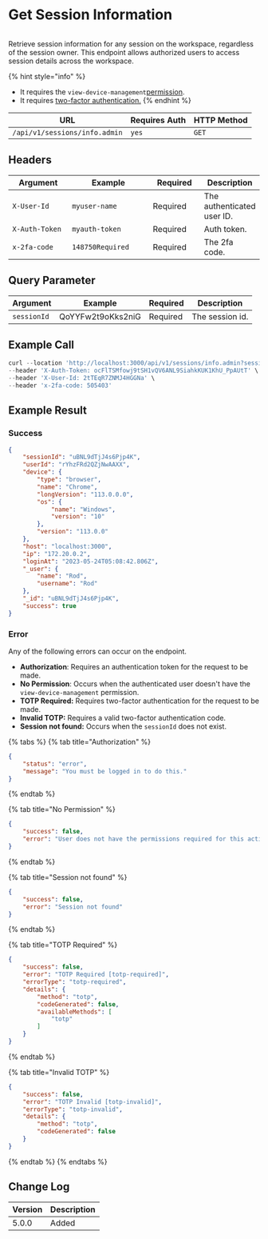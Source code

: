 # Get Session Information

<figure><img src="../../../../../../.gitbook/assets/enterprise.jpg" alt=""><figcaption></figcaption></figure>

Retrieve session information for any session on the workspace, regardless of the session owner. This endpoint allows authorized users to access session details across the workspace.

{% hint style="info" %}
* It requires the `view-device-management`[permission](https://docs.rocket.chat/use-rocket.chat/workspace-administration/permissions).
* It requires [two-factor authentication.](../../authentication-endpoints/rest-two-factor-authentication.md#calling-an-endpoint-with-two-factor)
{% endhint %}

| URL                           | Requires Auth | HTTP Method |
| ----------------------------- | ------------- | ----------- |
| `/api/v1/sessions/info.admin` | `yes`         | `GET`       |

## Headers

<table><thead><tr><th width="179">Argument</th><th width="239">Example</th><th width="136">Required</th><th>Description</th></tr></thead><tbody><tr><td><code>X-User-Id</code></td><td><code>myuser-name</code></td><td>Required</td><td>The authenticated user ID.</td></tr><tr><td><code>X-Auth-Token</code></td><td><code>myauth-token</code></td><td>Required</td><td>Auth token.</td></tr><tr><td><code>x-2fa-code</code></td><td><code>148750Required</code></td><td>Required</td><td>The 2fa code.</td></tr></tbody></table>

## Query Parameter

| Argument    | Example           | Required | Description     |
| ----------- | ----------------- | -------- | --------------- |
| `sessionId` | QoYYFw2t9oKks2niG | Required | The session id. |

## Example Call

```javascript
curl --location 'http://localhost:3000/api/v1/sessions/info.admin?sessionId=uBNL9dTjJ4s6Pjp4K' \
--header 'X-Auth-Token: ocFlTSMfowj9tSH1vQV6ANL9SiahkKUK1KhU_PpAUtT' \
--header 'X-User-Id: 2tTEqR7ZNMJ4HGGNa' \
--header 'x-2fa-code: 505403'
```

## Example Result

### Success

```json
{
    "sessionId": "uBNL9dTjJ4s6Pjp4K",
    "userId": "rYhzFRd2QZjNwAAXX",
    "device": {
        "type": "browser",
        "name": "Chrome",
        "longVersion": "113.0.0.0",
        "os": {
            "name": "Windows",
            "version": "10"
        },
        "version": "113.0.0"
    },
    "host": "localhost:3000",
    "ip": "172.20.0.2",
    "loginAt": "2023-05-24T05:08:42.806Z",
    "_user": {
        "name": "Rod",
        "username": "Rod"
    },
    "_id": "uBNL9dTjJ4s6Pjp4K",
    "success": true
}
```

### Error

Any of the following errors can occur on the endpoint.

* **Authorization**: Requires an authentication token for the request to be made.
* **No Permission**: Occurs when the authenticated user doesn't have the `view-device-management` permission.
* **TOTP Required:** Requires two-factor authentication for the request to be made.
* **Invalid TOTP:** Requires a valid two-factor authentication code.
* **Session not found:** Occurs when the `sessionId` does not exist.

{% tabs %}
{% tab title="Authorization" %}
```json
{
    "status": "error",
    "message": "You must be logged in to do this."
}
```
{% endtab %}

{% tab title="No Permission" %}
```json
{
    "success": false,
    "error": "User does not have the permissions required for this action [error-unauthorized]"
}
```
{% endtab %}

{% tab title="Session not found" %}
```json
{
    "success": false,
    "error": "Session not found"
}
```
{% endtab %}

{% tab title="TOTP Required" %}
```json
{
    "success": false,
    "error": "TOTP Required [totp-required]",
    "errorType": "totp-required",
    "details": {
        "method": "totp",
        "codeGenerated": false,
        "availableMethods": [
            "totp"
        ]
    }
}
```
{% endtab %}

{% tab title="Invalid TOTP" %}
```json
{
    "success": false,
    "error": "TOTP Invalid [totp-invalid]",
    "errorType": "totp-invalid",
    "details": {
        "method": "totp",
        "codeGenerated": false
    }
}
```
{% endtab %}
{% endtabs %}

## Change Log

| Version | Description |
| ------- | ----------- |
| 5.0.0   | Added       |
